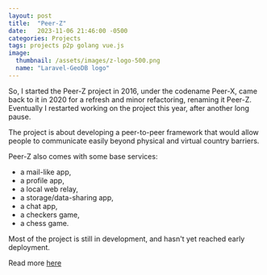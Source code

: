 ```yaml
---
layout: post
title:  "Peer-Z"
date:   2023-11-06 21:46:00 -0500
categories: Projects
tags: projects p2p golang vue.js
image:
  thumbnail: /assets/images/z-logo-500.png
  name: "Laravel-GeoDB logo"
---
```

So, I started the Peer-Z project in 2016, under the codename Peer-X, came back to it in 2020 for a refresh and
minor refactoring, renaming it Peer-Z. Eventually I restarted working on the
project this year, after another long pause.

The project is about developing a peer-to-peer framework that would allow
people to communicate easily beyond physical and virtual country barriers.

Peer-Z also comes with some base services:
- a mail-like app,
- a profile app,
- a local web relay,
- a storage/data-sharing app,
- a chat app,
- a checkers game,
- a chess game.

Most of the project is still in development, and hasn't yet
reached early deployment.

Read more [here](https://peer-z.github.io)
